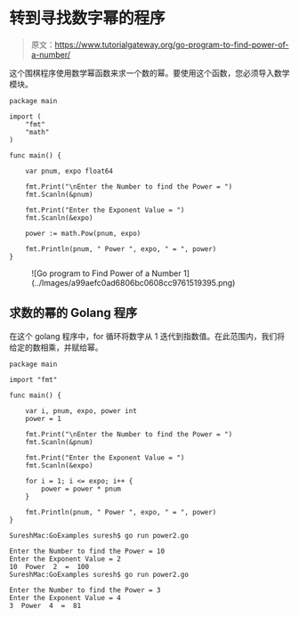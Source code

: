# 转到寻找数字幂的程序

> 原文：<https://www.tutorialgateway.org/go-program-to-find-power-of-a-number/>

这个围棋程序使用数学幂函数来求一个数的幂。要使用这个函数，您必须导入数学模块。

```
package main

import (
    "fmt"
    "math"
)

func main() {

    var pnum, expo float64

    fmt.Print("\nEnter the Number to find the Power = ")
    fmt.Scanln(&pnum)

    fmt.Print("Enter the Exponent Value = ")
    fmt.Scanln(&expo)

    power := math.Pow(pnum, expo)

    fmt.Println(pnum, " Power ", expo, " = ", power)
}
```

<figure class="wp-block-image size-large">![Go program to Find Power of a Number 1](../Images/a99aefc0ad6806bc0608cc9761519395.png)</figure>

## 求数的幂的 Golang 程序

在这个 golang 程序中，for 循环将数字从 1 迭代到指数值。在此范围内，我们将给定的数相乘，并赋给幂。

```
package main

import "fmt"

func main() {

    var i, pnum, expo, power int
    power = 1

    fmt.Print("\nEnter the Number to find the Power = ")
    fmt.Scanln(&pnum)

    fmt.Print("Enter the Exponent Value = ")
    fmt.Scanln(&expo)

    for i = 1; i <= expo; i++ {
        power = power * pnum
    }

    fmt.Println(pnum, " Power ", expo, " = ", power)
}
```

```
SureshMac:GoExamples suresh$ go run power2.go

Enter the Number to find the Power = 10
Enter the Exponent Value = 2
10  Power  2  =  100
SureshMac:GoExamples suresh$ go run power2.go

Enter the Number to find the Power = 3
Enter the Exponent Value = 4
3  Power  4  =  81
```